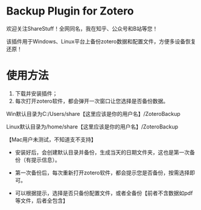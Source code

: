 # Backup Plugin for Zotero
欢迎关注ShareStuff！全网同名，我在知乎、公众号和B站等您！

该插件用于Windows、Linux平台上备份zotero数据和配置文件，方便多设备恢复还原！

# 使用方法
1. 下载并安装插件；
2. 每次打开zotero软件，都会弹开一次窗口让您选择是否备份数据。

Win默认目录为C:/Users/share【这里应该是你的用户名】/ZoteroBackup

Linux默认目录为/home/share【这里应该是你的用户名】/ZoteroBackup

【Mac用户未测试，不知道支不支持】


* 安装好后，会创建默认目录并备份，生成当天的日期文件夹，这也是第一次备份（有提示信息）。

* 第一次备份后，每次重新打开zotero软件，都会提示您是否备份，按需选择即可。

* 可以根据提示，选择是否只备份配置文件，或者全备份【前者不含数据如pdf等文件，后者全包含】